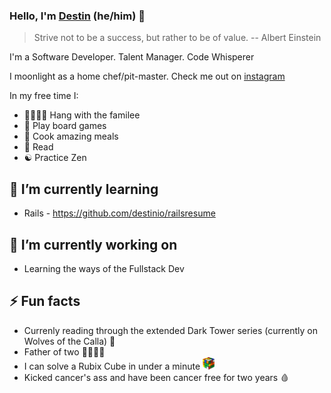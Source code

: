 ### Hello, I'm [Destin](https://destin.io) (he/him) 👋

> Strive not to be a success, but rather to be of value. -- Albert Einstein

I'm a Software Developer. Talent Manager. Code Whisperer

I moonlight as a home chef/pit-master. Check me out on [instagram](https://www.instagram.com/famleechef/)

In my free time I:
- 👨‍👩‍👦‍👦 Hang with the familee
- 🎲 Play board games
- 🍝 Cook amazing meals
- 📖 Read
- ☯️ Practice Zen

## 🌱 I’m currently learning
- Rails - https://github.com/destinio/railsresume

## 🔭 I’m currently working on
- Learning the ways of the Fullstack Dev

## ⚡️ Fun facts
- Currenly reading through the extended Dark Tower series (currently on Wolves of the Calla) 🐺
- Father of two 👨‍👩‍👦‍👦
- I can solve a Rubix Cube in under a minute <img src='/cube.png' height='20px' alt='Rubix Cube Image' />
- Kicked cancer's ass and have been cancer free for two years 🩸
